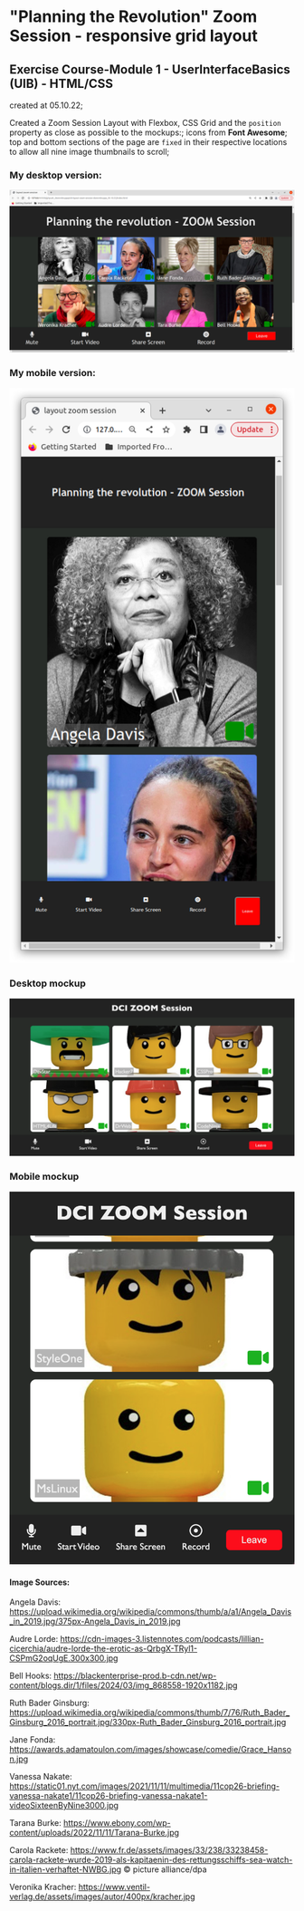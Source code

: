 # "Planning the Revolution" Zoom Session - responsive grid layout

## Exercise Course-Module 1 - UserInterfaceBasics (UIB) - HTML/CSS

created at 05.10.22;

Created a Zoom Session Layout with Flexbox, CSS Grid and the `position` property as close as possible to the mockups:; icons from **Font Awesome**; top and bottom sections of the page are `fixed` in their respective locations to allow all nine image thumbnails to scroll;

### My desktop version:

![my_desktop](/assets/PlanningTheRevolution_desktop.png)

### My mobile version:

![my_mobile](/assets/PlanningTheRevolution_mobile.png)

### Desktop mockup

![desktop](/assets/desktop.png)

### Mobile mockup

![mobile](/assets/mobile.png)

#### Image Sources:

Angela Davis: https://upload.wikimedia.org/wikipedia/commons/thumb/a/a1/Angela_Davis_in_2019.jpg/375px-Angela_Davis_in_2019.jpg

Audre Lorde: https://cdn-images-3.listennotes.com/podcasts/lillian-cicerchia/audre-lorde-the-erotic-as-QrbgX-TRyl1-CSPmG2oqUgE.300x300.jpg

Bell Hooks: https://blackenterprise-prod.b-cdn.net/wp-content/blogs.dir/1/files/2024/03/img_868558-1920x1182.jpg

Ruth Bader Ginsburg: https://upload.wikimedia.org/wikipedia/commons/thumb/7/76/Ruth_Bader_Ginsburg_2016_portrait.jpg/330px-Ruth_Bader_Ginsburg_2016_portrait.jpg

Jane Fonda: https://awards.adamatoulon.com/images/showcase/comedie/Grace_Hanson.jpg

Vanessa Nakate: https://static01.nyt.com/images/2021/11/11/multimedia/11cop26-briefing-vanessa-nakate1/11cop26-briefing-vanessa-nakate1-videoSixteenByNine3000.jpg

Tarana Burke: https://www.ebony.com/wp-content/uploads/2022/11/11/Tarana-Burke.jpg

Carola Rackete: https://www.fr.de/assets/images/33/238/33238458-carola-rackete-wurde-2019-als-kapitaenin-des-rettungsschiffs-sea-watch-in-italien-verhaftet-NWBG.jpg © picture alliance/dpa

Veronika Kracher: https://www.ventil-verlag.de/assets/images/autor/400px/kracher.jpg
